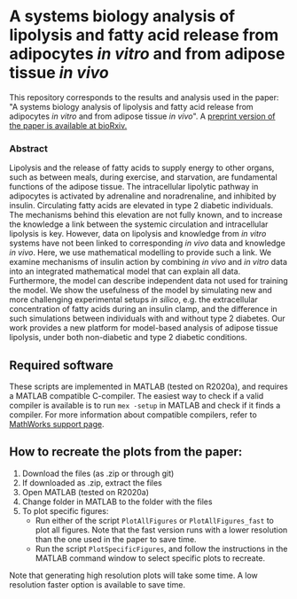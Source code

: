 # A systems biology analysis of lipolysis and fatty acid release from adipocytes *in vitro* and from adipose tissue *in vivo*

This repository corresponds to the results and analysis used in the paper: "A systems biology analysis of lipolysis and fatty acid release from adipocytes *in vitro* and from adipose tissue *in vivo*". 
A [preprint version of the paper is available at bioRxiv.](https://www.biorxiv.org/content/10.1101/2020.12.18.423229v1)

### Abstract
Lipolysis and the release of fatty acids to supply energy to other organs, such as between meals, during exercise, and starvation, are fundamental functions of the adipose tissue. The intracellular lipolytic pathway in adipocytes is activated by adrenaline and noradrenaline, and inhibited by insulin. Circulating fatty acids are elevated in type 2 diabetic individuals. The mechanisms behind this elevation are not fully known, and to increase the knowledge a link between the systemic circulation and intracellular lipolysis is key. However, data on lipolysis and knowledge from *in vitro* systems have not been linked to corresponding *in vivo* data and knowledge *in vivo*. Here, we use mathematical modelling to provide such a link. We examine mechanisms of insulin action by combining *in vivo* and *in vitro* data into an integrated mathematical model that can explain all data. Furthermore, the model can describe independent data not used for training the model. We show the usefulness of the model by simulating new and more challenging experimental setups *in silico*, e.g. the extracellular concentration of fatty acids during an insulin clamp, and the difference in such simulations between individuals with and without type 2 diabetes. Our work provides a new platform for model-based analysis of adipose tissue lipolysis, under both non-diabetic and type 2 diabetic conditions. 

## Required software
These scripts are implemented in MATLAB (tested on R2020a), and requires a MATLAB compatible C-compiler. The easiest way to check if a valid compiler is available is to run `mex -setup` in MATLAB and check if it finds a compiler. For more information about compatible compilers, refer to [MathWorks support page](https://se.mathworks.com/support/requirements/supported-compilers.html).

## How to recreate the plots from the paper:
1. Download the files (as .zip or through git)
2. If downloaded as .zip, extract the files
3. Open MATLAB (tested on R2020a)
4. Change folder in MATLAB to the folder with the files
5. To plot specific figures:
    * Run either of the script `PlotAllFigures` or `PlotAllFigures_fast` to plot all figures. Note that the fast version runs with a lower resolution than the one used in the paper to save time.
    * Run the script `PlotSpecificFigures`, and follow the instructions in the MATLAB command window to select specific plots to recreate. 
    

Note that generating high resolution plots will take some time. A low resolution faster option is available to save time.

